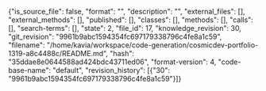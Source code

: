 {"is_source_file": false, "format": "", "description": "", "external_files": [], "external_methods": [], "published": [], "classes": [], "methods": [], "calls": [], "search-terms": [], "state": 2, "file_id": 17, "knowledge_revision": 30, "git_revision": "9961b9abc1594354fc697179338796c4fe8a1c59", "filename": "/home/kavia/workspace/code-generation/cosmicdev-portfolio-1319-a8c4488c/README.md", "hash": "35ddae8e0644588ad424bdc43711ed06", "format-version": 4, "code-base-name": "default", "revision_history": [{"30": "9961b9abc1594354fc697179338796c4fe8a1c59"}]}